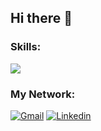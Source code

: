 ## Hi there 👋

<h3>Skills:</h3>
<img src="https://skillicons.dev/icons?i=react,redux,js,css,tailwind,html,git,github,figma&theme=light&perline=3" />
<h3>My Network:</h3>
<a href="mailto:s.nourollahii@gmail.com"><img src="https://camo.githubusercontent.com/40aa80caa5e0fb185ee2ff0983f4d477aae070553a0acf519814b82f7ea757f9/68747470733a2f2f696d672e736869656c64732e696f2f62616467652f476d61696c2d4541343333353f6c6f676f3d476d61696c266c6f676f436f6c6f723d7768697465267374796c653d666f722d7468652d6261646765" alt="Gmail" data-canonical-src="https://img.shields.io/badge/Gmail-EA4335?logo=Gmail&amp;logoColor=white&amp;style=for-the-badge" style="max-width: 100%;"></a>
<a href="https://linkedin.com/in/soudabeh-noorollahi/" rel="nofollow"><img src="https://camo.githubusercontent.com/6fd909623127cfbe2cafae16e87a52f0d6f1eb032e1f9c697e53d5a02800cb75/68747470733a2f2f696d672e736869656c64732e696f2f62616467652f4c696e6b6564496e2d3041363643323f6c6f676f3d4c696e6b6564696e266c6f676f436f6c6f723d7768697465267374796c653d666f722d7468652d6261646765" alt="Linkedin" data-canonical-src="https://img.shields.io/badge/LinkedIn-0A66C2?logo=Linkedin&amp;logoColor=white&amp;style=for-the-badge" style="max-width: 100%;"></a>

<!--
**Soudabeh-Noorollahi/Soudabeh-Noorollahi** is a ✨ _special_ ✨ repository because its `README.md` (this file) appears on your GitHub profile.

Here are some ideas to get you started:

- 🔭 I’m currently working on ...
- 🌱 I’m currently learning ...
- 👯 I’m looking to collaborate on ...
- 🤔 I’m looking for help with ...
- 💬 Ask me about ...
- 📫 How to reach me: ...
- 😄 Pronouns: ...
- ⚡ Fun fact: ...
-->
